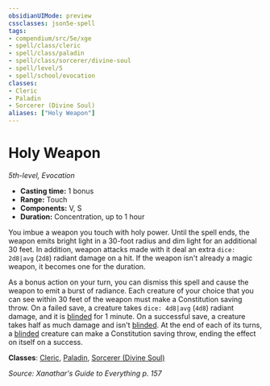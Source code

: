 ```yaml
---
obsidianUIMode: preview
cssclasses: json5e-spell
tags:
- compendium/src/5e/xge
- spell/class/cleric
- spell/class/paladin
- spell/class/sorcerer/divine-soul
- spell/level/5
- spell/school/evocation
classes:
- Cleric
- Paladin
- Sorcerer (Divine Soul)
aliases: ["Holy Weapon"]
---
```

# Holy Weapon
*5th-level, Evocation*  

- **Casting time:** 1 bonus
- **Range:** Touch
- **Components:** V, S
- **Duration:** Concentration, up to 1 hour

You imbue a weapon you touch with holy power. Until the spell ends, the weapon emits bright light in a 30-foot radius and dim light for an additional 30 feet. In addition, weapon attacks made with it deal an extra `dice: 2d8|avg` (`2d8`) radiant damage on a hit. If the weapon isn't already a magic weapon, it becomes one for the duration.

As a bonus action on your turn, you can dismiss this spell and cause the weapon to emit a burst of radiance. Each creature of your choice that you can see within 30 feet of the weapon must make a Constitution saving throw. On a failed save, a creature takes `dice: 4d8|avg` (`4d8`) radiant damage, and it is [blinded](4-Resources/Compendium/rules/conditions.md#blinded) for 1 minute. On a successful save, a creature takes half as much damage and isn't [blinded](4-Resources/Compendium/rules/conditions.md#blinded). At the end of each of its turns, a [blinded](4-Resources/Compendium/rules/conditions.md#blinded) creature can make a Constitution saving throw, ending the effect on itself on a success.

**Classes**: [Cleric](4-Resources/Compendium/classes/cleric.md), [Paladin](4-Resources/Compendium/classes/paladin.md), [Sorcerer (Divine Soul)](4-Resources/Compendium/classes/sorcerer-divine-soul-xge.md)

*Source: Xanathar's Guide to Everything p. 157*